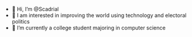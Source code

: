 - 👋 Hi, I’m @Scadrial
- 👀 I am interested in improving the world using technology and electoral politics
- 🌱 I’m currently a college student majoring in computer science
<!---
Scadrial/Scadrial is a ✨ special ✨ repository because its `README.md` (this file) appears on your GitHub profile.
You can click the Preview link to take a look at your changes.
--->
